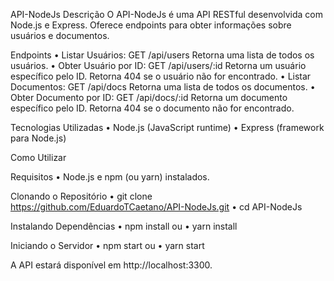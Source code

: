 API-NodeJs
Descrição
O API-NodeJs é uma API RESTful desenvolvida com Node.js e Express. Oferece endpoints para obter informações sobre usuários e documentos.

Endpoints
  •	Listar Usuários: GET /api/users
      Retorna uma lista de todos os usuários.
  •	Obter Usuário por ID: GET /api/users/:id
      Retorna um usuário específico pelo ID. Retorna 404 se o usuário não for encontrado.
  •	Listar Documentos: GET /api/docs
Retorna uma lista de todos os documentos.
  •	Obter Documento por ID: GET /api/docs/:id
    Retorna um documento específico pelo ID. Retorna 404 se o documento não for encontrado.

Tecnologias Utilizadas
  •	Node.js (JavaScript runtime)
  •	Express (framework para Node.js)

Como Utilizar

Requisitos
•	Node.js e npm (ou yarn) instalados.

Clonando o Repositório
•	git clone https://github.com/EduardoTCaetano/API-NodeJs.git
•	cd API-NodeJs

Instalando Dependências
•	npm install
ou
•	yarn install


Iniciando o Servidor
•	npm start
ou
•	yarn start

A API estará disponível em http://localhost:3300.
